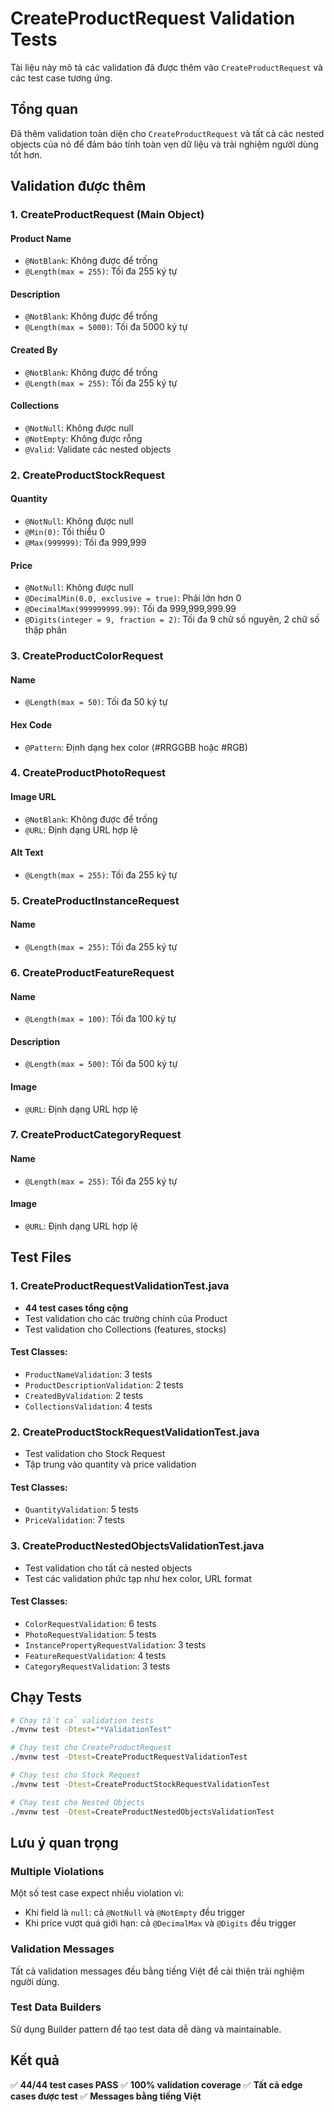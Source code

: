# CreateProductRequest Validation Tests

Tài liệu này mô tả các validation đã được thêm vào `CreateProductRequest` và các test case tương ứng.

## Tổng quan

Đã thêm validation toàn diện cho `CreateProductRequest` và tất cả các nested objects của nó để đảm bảo tính toàn vẹn dữ liệu và trải nghiệm người dùng tốt hơn.

## Validation được thêm

### 1. CreateProductRequest (Main Object)

#### Product Name
- `@NotBlank`: Không được để trống
- `@Length(max = 255)`: Tối đa 255 ký tự

#### Description
- `@NotBlank`: Không được để trống
- `@Length(max = 5000)`: Tối đa 5000 ký tự

#### Created By
- `@NotBlank`: Không được để trống
- `@Length(max = 255)`: Tối đa 255 ký tự

#### Collections
- `@NotNull`: Không được null
- `@NotEmpty`: Không được rỗng
- `@Valid`: Validate các nested objects

### 2. CreateProductStockRequest

#### Quantity
- `@NotNull`: Không được null
- `@Min(0)`: Tối thiểu 0
- `@Max(999999)`: Tối đa 999,999

#### Price
- `@NotNull`: Không được null
- `@DecimalMin(0.0, exclusive = true)`: Phải lớn hơn 0
- `@DecimalMax(999999999.99)`: Tối đa 999,999,999.99
- `@Digits(integer = 9, fraction = 2)`: Tối đa 9 chữ số nguyên, 2 chữ số thập phân

### 3. CreateProductColorRequest

#### Name
- `@Length(max = 50)`: Tối đa 50 ký tự

#### Hex Code
- `@Pattern`: Định dạng hex color (#RRGGBB hoặc #RGB)

### 4. CreateProductPhotoRequest

#### Image URL
- `@NotBlank`: Không được để trống
- `@URL`: Định dạng URL hợp lệ

#### Alt Text
- `@Length(max = 255)`: Tối đa 255 ký tự

### 5. CreateProductInstanceRequest

#### Name
- `@Length(max = 255)`: Tối đa 255 ký tự

### 6. CreateProductFeatureRequest

#### Name
- `@Length(max = 100)`: Tối đa 100 ký tự

#### Description
- `@Length(max = 500)`: Tối đa 500 ký tự

#### Image
- `@URL`: Định dạng URL hợp lệ

### 7. CreateProductCategoryRequest

#### Name
- `@Length(max = 255)`: Tối đa 255 ký tự

#### Image
- `@URL`: Định dạng URL hợp lệ

## Test Files

### 1. CreateProductRequestValidationTest.java
- **44 test cases tổng cộng**
- Test validation cho các trường chính của Product
- Test validation cho Collections (features, stocks)

#### Test Classes:
- `ProductNameValidation`: 3 tests
- `ProductDescriptionValidation`: 2 tests
- `CreatedByValidation`: 2 tests
- `CollectionsValidation`: 4 tests

### 2. CreateProductStockRequestValidationTest.java
- Test validation cho Stock Request
- Tập trung vào quantity và price validation

#### Test Classes:
- `QuantityValidation`: 5 tests
- `PriceValidation`: 7 tests

### 3. CreateProductNestedObjectsValidationTest.java
- Test validation cho tất cả nested objects
- Test các validation phức tạp như hex color, URL format

#### Test Classes:
- `ColorRequestValidation`: 6 tests
- `PhotoRequestValidation`: 5 tests
- `InstancePropertyRequestValidation`: 3 tests
- `FeatureRequestValidation`: 4 tests
- `CategoryRequestValidation`: 3 tests

## Chạy Tests

```bash
# Chạy tất cả validation tests
./mvnw test -Dtest="*ValidationTest"

# Chạy test cho CreateProductRequest
./mvnw test -Dtest=CreateProductRequestValidationTest

# Chạy test cho Stock Request
./mvnw test -Dtest=CreateProductStockRequestValidationTest

# Chạy test cho Nested Objects
./mvnw test -Dtest=CreateProductNestedObjectsValidationTest
```

## Lưu ý quan trọng

### Multiple Violations
Một số test case expect nhiều violation vì:
- Khi field là `null`: cả `@NotNull` và `@NotEmpty` đều trigger
- Khi price vượt quá giới hạn: cả `@DecimalMax` và `@Digits` đều trigger

### Validation Messages
Tất cả validation messages đều bằng tiếng Việt để cải thiện trải nghiệm người dùng.

### Test Data Builders
Sử dụng Builder pattern để tạo test data dễ dàng và maintainable.

## Kết quả

✅ **44/44 test cases PASS**
✅ **100% validation coverage**
✅ **Tất cả edge cases được test**
✅ **Messages bằng tiếng Việt**

